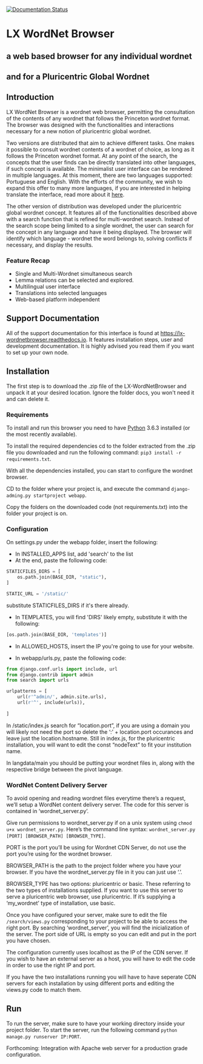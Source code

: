 [![Documentation Status](https://readthedocs.org/projects/lx-wordnetbrowser/badge/?version=latest)](http://lx-wordnetbrowser.readthedocs.io/en/latest/?badge=latest)
# LX WordNet Browser

## a web based browser for any individual wordnet
## and for a Pluricentric Global Wordnet


## Introduction

LX WordNet Browser is a wordnet web browser, permitting the consultation of the contents of any wordnet that follows the Princeton wordnet format. 
The browser was designed with the functionalities and interactions necessary for a new notion of pluricentric global wordnet. 

Two versions are distributed that aim to achieve different tasks. One makes it possible to consult wordnet contents of a wordnet of choice, as long as it follows the Princeton wordnet format. At any point of the search, the concepts that the user finds can be directly translated into other languages, if such concept is available. The minimalist user interface can be rendered in multiple languages. At this moment, there are two languages supported: Portuguese and English. With the efforts of the community, we wish to expand this offer to many more languages, if you are interested in helping translate the interface, read more about it [here](http://lx-wordnetbrowser.readthedocs.io/en/latest/translations.html).

The other version of distribution was developed under the pluricentric global wordnet concept. It features all of the functionalities described above with a search function that is refined for multi-wordnet search. Instead of the search scope being limited to a single wordnet, the user can search for the concept in any language and have it being displayed. The browser will identify which language - wordnet the word belongs to, solving conflicts if necessary, and display the results. 

### Feature Recap

+ Single and Multi-Wordnet simultaneous search
+ Lemma relations can be selected and explored.
+ Multilingual user interface
+ Translations into selected languages
+ Web-based platform independent

## Support Documentation

All of the support documentation for this interface is found at https://lx-wordnetbrowser.readthedocs.io. It features installation steps, user and development documentation. It is highly advised you read them if you want to set up your own node.

## Installation

The first step is to download the .zip file of the LX-WordNetBrowser and unpack it at your desired location. Ignore the folder docs, you won't need it and can delete it.

### Requirements

To install and run this browser you need to have [Python](https://www.python.org/downloads/) 3.6.3 installed (or the most recently available). 

<!--
It is recommended that you install the required dependencies in a virtual environment. To do so, first install virtualenv by running the following command: ```pip3 install virtualenv```.

To create a virtual environment, run the following command: ```virtualenv [browser folder path]```, or cd to the browser folder path and run ```virtualenv . ```.

To activate the virtualenv, cd into the browser folder and run ```source bin/activate``` and ```deactivate```to exit the virtualenv on UNIX systems. For windows, to activate ```Scripts/activate``` and ```deactivate``` to exit.

Once inside your virtual environment (or not if chose not to do it), 
-->

To install the required dependencies cd to the folder extracted from the .zip file you downloaded and run the following command: ```pip3 install -r requirements.txt```.

<!--
You will need to have the virtual environment activated while the web server is online.
-->

With all the dependencies installed, you can start to configure the wordnet browser.

CD to the folder where your project is, and execute the command ```django-adming.py startproject webapp```.

Copy the folders on the downloaded code (not requirements.txt) into the folder your project is on. 

### Configuration

On settings.py under the webapp folder, insert the following:

+ In INSTALLED_APPS list, add 'search' to the list
+ At the end, paste the following code:
```python
STATICFILES_DIRS = [
    os.path.join(BASE_DIR, "static"),
]

STATIC_URL = '/static/'
```
substitute STATICFILES_DIRS if it's there already.
+ In TEMPLATES, you will find 'DIRS' likely empty, substitute it with the following:
```python
[os.path.join(BASE_DIR, 'templates')]
```
+ In ALLOWED_HOSTS, insert the IP you're going to use for your website.

+ In webapp/urls.py, paste the following code:
```python
from django.conf.urls import include, url
from django.contrib import admin
from search import urls

urlpatterns = [
    url(r'^admin/', admin.site.urls),
    url(r'^', include(urls)),
    
]
```

In /static/index.js search for “location.port”, if you are using a domain you will likely not need the port so delete the ‘:’ + location.port occurances and leave just the location.hostname. Still in index.js, for the pluricentric installation, you will want to edit the const “nodeText” to fit your institution name.

In langdata/main you should be putting your wordnet files in, along with the respective bridge between the pivot language.

### WordNet Content Delivery Server

To avoid opening and reading wordnet files everytime there’s a request, we’ll setup a WordNet content delivery server. The code for this server is contained in ‘wordnet_server.py’.

Give run permissions to wordnet_server.py if on a unix system using ```chmod u+x wordnet_server.py```. Here’s the command line syntax: ```wordnet_server.py [PORT] [BROWSER_PATH] [BROWSER_TYPE]```.

PORT is the port you’ll be using for Wordnet CDN Server, do not use the port you’re using for the wordnet browser.

BROWSER_PATH is the path to the project folder where you have your browser. If you have the wordnet_server.py file in it you can just use ‘.’.

BROWSER_TYPE has two options: pluricentric or basic. These referring to the two types of installations supplied. If you want to use this server to serve a pluricentric web browser, use pluricentric. If it’s supplying a ‘my_wordnet’ type of installation, use basic.

Once you have configured your server, make sure to edit the file ```/search/views.py``` corresponding to your project to be able to access the right port. By searching ‘wordnet_server’, you will find the inicialization of the server. The port side of URL is empty so you can edit and put in the port you have chosen.

The configuration currently uses localhost as the IP of the CDN server. If you wish to have an external server as a host, you will have to edit the code in order to use the right IP and port.

If you have the two installations running you will have to have seperate CDN servers for each installation by using different ports and editing the views.py code to match them.
## Run

To run the server, make sure to have your working directory inside your project folder. To start the server, run the following command ```python manage.py runserver IP:PORT```.

Forthcoming: Integration with Apache web server for a production grade configuration.

